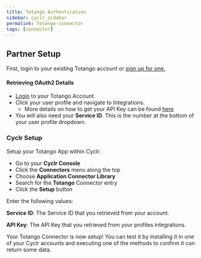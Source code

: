 ```yaml
---
title: Totango Authentication
sidebar: cyclr_sidebar
permalink: Totango-connector
tags: [connector]
---
```


## Partner Setup

First, login to your existing Totango account or [sign up for one.](https://app.totango.com/signup/?edition=community#/)


#### Retrieving OAuth2 Details

*   [Login](https://app.totango.com/?utm_source=google&utm_medium=cpc&utm_term=totango&utm_term=totango&utm_campaign=%5BDEMO%5D+Branded&utm_source=adwords&utm_medium=ppc&hsa_acc=8469793219&hsa_cam=173619053&hsa_grp=57915069539&hsa_ad=449782344958&hsa_src=g&hsa_tgt=kwd-370870838361&hsa_kw=totango&hsa_mt=e&hsa_net=adwords&hsa_ver=3#/login) to your Totango Account.
*   Click your user profile and navigate to Integrations.
    *   More details on how to get your API Key can be found [here](https://support.totango.com/hc/en-us/articles/)
*   You will also need your **Service ID**. This is the number at the bottom of your user profile dropdown.

### Cyclr Setup

Setup your Totango App within Cyclr:

*   Go to your **Cyclr Console**
*   Click the **Connectors** menu along the top
*   Choose **Application Connector Library**
*   Search for the **Totango** Connector entry
*   Click the **Setup** button

Enter the following values:

**Service ID**:  The Service ID that you retrieved from your account.

**API Key**:  The API Key that you retrieved from your profiles integrations.


Your Totango Connector is now setup! You can test it by installing it in one of your Cyclr accounts and executing one of the methods to confirm it can return some data.
